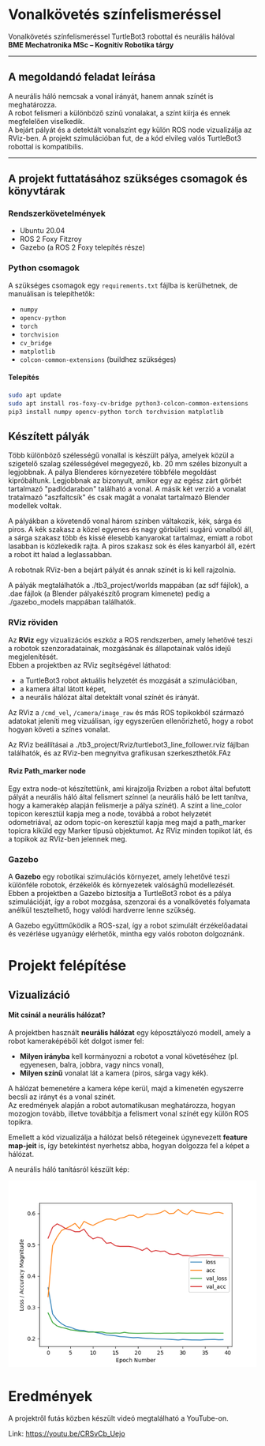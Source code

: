 
# Vonalkövetés színfelismeréssel

Vonalkövetés színfelismeréssel TurtleBot3 robottal és neurális hálóval  
**BME Mechatronika MSc – Kognitív Robotika tárgy**

---

## A megoldandó feladat leírása

A neurális háló nemcsak a vonal irányát, hanem annak színét is meghatározza.  
A robot felismeri a különböző színű vonalakat, a színt kiírja és ennek megfelelően viselkedik.  
A bejárt pályát és a detektált vonalszínt egy külön ROS node vizualizálja az RViz-ben.
A projekt szimulációban fut, de a kód elvileg valós TurtleBot3 robottal is kompatibilis.

---

## A projekt futtatásához szükséges csomagok és könyvtárak

### Rendszerkövetelmények
- Ubuntu 20.04
- ROS 2 Foxy Fitzroy
- Gazebo (a ROS 2 Foxy telepítés része)

### Python csomagok

A szükséges csomagok egy `requirements.txt` fájlba is kerülhetnek, de manuálisan is telepíthetők:

- `numpy`
- `opencv-python`
- `torch`
- `torchvision`
- `cv_bridge`
- `matplotlib`
- `colcon-common-extensions` (buildhez szükséges)

#### Telepítés
```bash
sudo apt update
sudo apt install ros-foxy-cv-bridge python3-colcon-common-extensions
pip3 install numpy opencv-python torch torchvision matplotlib

```

## Készített pályák
Több különböző szélességű vonallal is készült pálya, amelyek közül a szigetelő szalag szélességével megegyező, kb. 20 mm széles bizonyult a legjobbnak.
A pálya Blenderes környezetére többféle megoldást kipróbáltunk. Legjobbnak az bizonyult, amikor egy az egész zárt görbét tartalmazó "padlódarabon" található a vonal. A másik két verzió a vonalat tratalmazó "aszfaltcsík" és csak magát a vonalat tartalmazó Blender modellek voltak.

A pályákban a követendő vonal három színben váltakozik, kék, sárga és piros. A kék szakasz a közel egyenes és nagy görbületi sugárú vonalból áll, a sárga szakasz több és kissé élesebb kanyarokat tartalmaz, emiatt a robot lasabban is közlekedik rajta. A piros szakasz sok és éles kanyarból áll, ezért a robot itt halad a leglassabban.


A robotnak RViz-ben a bejárt pályát és annak színét is ki kell rajzolnia.


A pályák megtalálhatók a ./tb3_project/worlds mappában (az sdf fájlok), a .dae fájlok (a Blender pályakészítő program kimenete) pedig a ./gazebo_models mappában találhatók.


### RViz röviden

Az **RViz** egy vizualizációs eszköz a ROS rendszerben, amely lehetővé teszi a robotok szenzoradatainak, mozgásának és állapotainak valós idejű megjelenítését.  
Ebben a projektben az RViz segítségével láthatod:

- a TurtleBot3 robot aktuális helyzetét és mozgását a szimulációban,
- a kamera által látott képet,
- a neurális hálózat által detektált vonal színét és irányát.

Az RViz a `/cmd_vel`, `/camera/image_raw` és más ROS topikokból származó adatokat jeleníti meg vizuálisan, így egyszerűen ellenőrizhető, hogy a robot hogyan követi a színes vonalat.

Az RViz beállításai a ./tb3_project/Rviz/turtlebot3_line_follower.rviz fájlban találhatók, és az RViz-ben megnyitva grafikusan szerkeszthetők.FAz 
#### Rviz Path_marker node


Egy extra node-ot készítettünk, ami kirajzolja Rvizben a robot által befutott pályát a neurális háló által felismert színnel (a neurális háló be lett tanítva, hogy a kamerakép alapján felismerje a pálya színét). A színt a line_color topicon keresztül kapja meg a node, továbbá a robot helyzetét odometriával, az odom topic-on keresztül kapja meg majd a path_marker topicra kiküld egy Marker típusú objektumot. 
Az RViz minden topikot lát, és a topikok az RViz-ben jelennek meg.


### Gazebo

A **Gazebo** egy robotikai szimulációs környezet, amely lehetővé teszi különféle robotok, érzékelők és környezetek valósághű modellezését.  
Ebben a projektben a Gazebo biztosítja a TurtleBot3 robot és a pálya szimulációját, így a robot mozgása, szenzorai és a vonalkövetés folyamata anélkül tesztelhető, hogy valódi hardverre lenne szükség.

A Gazebo együttműködik a ROS-szal, így a robot szimulált érzékelőadatai és vezérlése ugyanúgy elérhetők, mintha egy valós roboton dolgoznánk.


# Projekt felépítése


<!--## Dependenciák
## Működés -->
## Vizualizáció

#### Mit csinál a neurális hálózat?

A projektben használt **neurális hálózat** egy képosztályozó modell, amely a robot kameraképéből két dolgot ismer fel:

- **Milyen irányba** kell kormányozni a robotot a vonal követéséhez (pl. egyenesen, balra, jobbra, vagy nincs vonal),
- **Milyen színű** vonalat lát a kamera (piros, sárga vagy kék).

A hálózat bemenetére a kamera képe kerül, majd a kimenetén egyszerre becsli az irányt és a vonal színét.  
Az eredmények alapján a robot automatikusan meghatározza, hogyan mozogjon tovább, illetve továbbítja a felismert vonal színét egy külön ROS topikra.

Emellett a kód vizualizálja a hálózat belső rétegeinek úgynevezett **feature map-jeit** is, így betekintést nyerhetsz abba, hogyan dolgozza fel a képet a hálózat.


A neurális háló tanításról készült kép: 

![A neurális hálózat tanítása](https://raw.githubusercontent.com/20vencel03/Vonalkovetes-szinfelismeressel-/main/tb3_project_py/network_model/model_training.png)



# Eredmények
A projektről futás közben készült videó megtalálható a YouTube-on.

Link: https://youtu.be/CRSvCb_Uejo
